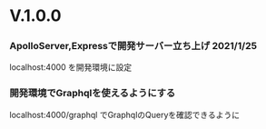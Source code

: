 # V.1.0.0

### ApolloServer,Expressで開発サーバー立ち上げ 2021/1/25

localhost:4000 を開発環境に設定

### 開発環境でGraphqlを使えるようにする

localhost:4000/graphql でGraphqlのQueryを確認できるように
